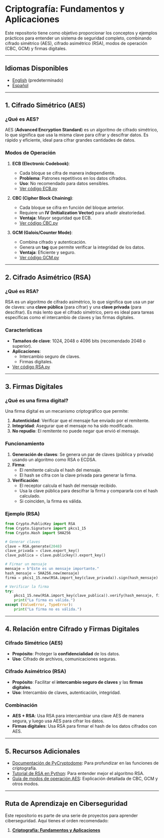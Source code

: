 # Criptografía: Fundamentos y Aplicaciones

Este repositorio tiene como objetivo proporcionar los conceptos y ejemplos prácticos para entender un sistema de seguridad completo, combinando cifrado simétrico (AES), cifrado asimétrico (RSA), modos de operación (CBC, GCM) y firmas digitales.

---

## **Idiomas Disponibles**

- [English](README.md) (predeterminado)
- [Español](README_ES.md)

---

## **1. Cifrado Simétrico (AES)**

### **¿Qué es AES?**

AES (**Advanced Encryption Standard**) es un algoritmo de cifrado simétrico, lo que significa que usa la misma clave para cifrar y descifrar datos. Es rápido y eficiente, ideal para cifrar grandes cantidades de datos.

### **Modos de Operación**

1. **ECB (Electronic Codebook)**:
   - Cada bloque se cifra de manera independiente.
   - **Problema**: Patrones repetitivos en los datos cifrados.
   - **Uso**: No recomendado para datos sensibles.
   - [Ver código ECB.py](./Symmetric/ECB.py)

2. **CBC (Cipher Block Chaining)**:
   - Cada bloque se cifra en función del bloque anterior.
   - Requiere un **IV (Initialization Vector)** para añadir aleatoriedad.
   - **Ventaja**: Mayor seguridad que ECB.
   - [Ver código CBC.py](./Symmetric/CBC.py)

3. **GCM (Galois/Counter Mode)**:
   - Combina cifrado y autenticación.
   - Genera un **tag** que permite verificar la integridad de los datos.
   - **Ventaja**: Eficiente y seguro.
   - [Ver código GCM.py](./Symmetric/GCM.py)

---

## **2. Cifrado Asimétrico (RSA)**

### **¿Qué es RSA?**

RSA es un algoritmo de cifrado asimétrico, lo que significa que usa un par de claves: una **clave pública** (para cifrar) y una **clave privada** (para descifrar). Es más lento que el cifrado simétrico, pero es ideal para tareas específicas como el intercambio de claves y las firmas digitales.

### **Características**

- **Tamaños de clave**: 1024, 2048 o 4096 bits (recomendado 2048 o superior).
- **Aplicaciones**:
  - Intercambio seguro de claves.
  - Firmas digitales.
- [Ver código RSA.py](./Asymmetric/RSA.py)

---

## **3. Firmas Digitales**

### **¿Qué es una firma digital?**

Una firma digital es un mecanismo criptográfico que permite:

1. **Autenticidad**: Verificar que el mensaje fue enviado por el remitente.
2. **Integridad**: Asegurar que el mensaje no ha sido modificado.
3. **No repudio**: El remitente no puede negar que envió el mensaje.

### **Funcionamiento**

1. **Generación de claves**: Se genera un par de claves (pública y privada) usando un algoritmo como RSA o ECDSA.
2. **Firma**:
   - El remitente calcula el hash del mensaje.
   - El hash se cifra con la clave privada para generar la firma.
3. **Verificación**:
   - El receptor calcula el hash del mensaje recibido.
   - Usa la clave pública para descifrar la firma y compararla con el hash calculado.
   - Si coinciden, la firma es válida.

### **Ejemplo (RSA)**

```python
from Crypto.PublicKey import RSA
from Crypto.Signature import pkcs1_15
from Crypto.Hash import SHA256

# Generar claves
clave = RSA.generate(2048)
clave_privada = clave.export_key()
clave_publica = clave.publickey().export_key()

# Firmar un mensaje
mensaje = b"Este es un mensaje importante."
hash_mensaje = SHA256.new(mensaje)
firma = pkcs1_15.new(RSA.import_key(clave_privada)).sign(hash_mensaje)

# Verificar la firma
try:
    pkcs1_15.new(RSA.import_key(clave_publica)).verify(hash_mensaje, firma)
    print("La firma es válida.")
except (ValueError, TypeError):
    print("La firma no es válida.")
```

---

## **4. Relación entre Cifrado y Firmas Digitales**

### **Cifrado Simétrico (AES)**

- **Propósito**: Proteger la **confidencialidad** de los datos.
- **Uso**: Cifrado de archivos, comunicaciones seguras.

### **Cifrado Asimétrico (RSA)**

- **Propósito**: Facilitar el **intercambio seguro de claves** y las **firmas digitales**.
- **Uso**: Intercambio de claves, autenticación, integridad.

### **Combinación**

- **AES + RSA**: Usa RSA para intercambiar una clave AES de manera segura, y luego usa AES para cifrar los datos.
- **Firmas digitales**: Usa RSA para firmar el hash de los datos cifrados con AES.

---

## **5. Recursos Adicionales**

- [Documentación de PyCryptodome](https://pycryptodome.readthedocs.io/): Para profundizar en las funciones de criptografía.
- [Tutorial de RSA en Python](https://www.geeksforgeeks.org/rsa-algorithm-cryptography/): Para entender mejor el algoritmo RSA.
- [Guía de modos de operación AES](https://en.wikipedia.org/wiki/Block_cipher_mode_of_operation): Explicación detallada de CBC, GCM y otros modos.

---

## **Ruta de Aprendizaje en Ciberseguridad**

Este repositorio es parte de una serie de proyectos para aprender ciberseguridad. Aquí tienes el orden recomendado:

1. **[Criptografía: Fundamentos y Aplicaciones](https://github.com/BenoAbarcaS/Cryptography--Fundamentals-and-Applications)**
